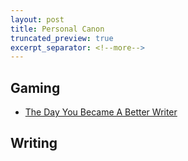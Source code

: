 ```yaml
---
layout: post
title: Personal Canon
truncated_preview: true
excerpt_separator: <!--more-->
---
```


## Gaming 
* [The Day You Became A Better Writer](https://dilbertblog.typepad.com/the_dilbert_blog/2007/06/the_day_you_bec.html)


## Writing